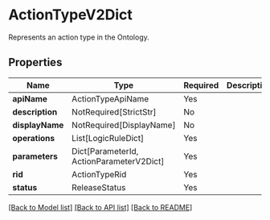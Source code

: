 # ActionTypeV2Dict

Represents an action type in the Ontology.

## Properties
| Name | Type | Required | Description |
| ------------ | ------------- | ------------- | ------------- |
**apiName** | ActionTypeApiName | Yes |  |
**description** | NotRequired[StrictStr] | No |  |
**displayName** | NotRequired[DisplayName] | No |  |
**operations** | List[LogicRuleDict] | Yes |  |
**parameters** | Dict[ParameterId, ActionParameterV2Dict] | Yes |  |
**rid** | ActionTypeRid | Yes |  |
**status** | ReleaseStatus | Yes |  |


[[Back to Model list]](../../README.md#documentation-for-models) [[Back to API list]](../../README.md#documentation-for-api-endpoints) [[Back to README]](../../README.md)

